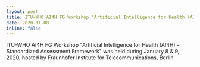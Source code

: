 ```yaml
---
layout: post
title: ITU-WHO AI4H FG Workshop "Artificial Intelligence for Health (AI4H) 
date: 2020-01-08 
inline: false
---
```


ITU-WHO AI4H FG Workshop "Artificial Intelligence for Health (AI4H) - Standardized Assessment Framework"  was held during January 8 & 9, 2020, hosted by Fraunhofer Institute for Telecommunications,
Berlin
